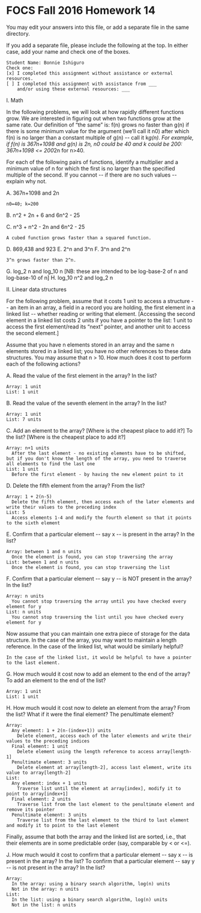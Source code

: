 # FOCS Fall 2016 Homework 14

You may edit your answers into this file, or add a separate file in the same directory.

If you add a separate file, please include the following at the top.
In either case, add your name and check one of the boxes.

```
Student Name: Bonnie Ishiguro
Check one:
[x] I completed this assignment without assistance or external resources.
[ ] I completed this assignment with assistance from ___
    and/or using these external resources: ___
```

I. Math

In the following problems, we will look at how rapidly different functions grow.  We are interested in figuring out when two functions grow at the same rate.  Our definition of “the same” is:  f(n) grows no faster than g(n) if there is some minimum value for the argument (we’ll call it n0) after which f(n) is no larger than a constant multiple of g(n) -- call it k*g(n).  For example, if f(n) is 367n+1098 and g(n) is 2n, n0 could be 40 and k could be 200:  367n+1098 <= 200*2n for n>40.

For each of the following pairs of functions, identify a multiplier and a minimum value of n for which the first is no larger than the specified multiple of the second.  If you cannot -- if there are no such values -- explain why not.


  A. 367n+1098 and 2n 
  ```
  n0=40; k=200
  ```
  B. n^2 + 2n + 6 and 6n^2 - 25
  
  C. n^3 + n^2 - 2n     and     6n^2 - 25
  ```
  A cubed function grows faster than a squared function.
  ```

  D. 869,438    and    923
  E. 2^n    and    3^n
  F. 3^n    and    2^n
  ```
  3^n grows faster than 2^n.
  ```
  G. log_2 n     and    log_10 n    [NB:  these are intended to be log-base-2 of n and log-base-10 of n]
  H. log_10 n^2    and     log_2 n


II. Linear data structures

For the following problem, assume that it costs 1 unit to access a structure -- an item in an array, a field in a record you are holding, the first element in a linked list -- whether reading or writing that element.  [Accessing the second element in a linked list costs 2 units if you have a pointer to the list:  1 unit to access the first element/read its “next” pointer, and another unit to access the second element.]

Assume that you have n elements stored in an array and the same n elements stored in a linked list; you have no other references to these data structures.  You may assume that n > 10.  How much does it cost to perform each of the following actions?

  A. Read the value of the first element in the array?  In the list?
  ``` 
  Array: 1 unit 
  List: 1 unit
  ```

  B. Read the value of the seventh element in the array?  In the list?

  ``` 
  Array: 1 unit 
  List: 7 units
  ```

  C. Add an element to the array?  [Where is the cheapest place to add it?]  To the list?  [Where is the cheapest place to add it?]

  ``` 
  Array: n+1 units
    After the last element - no existing elements have to be shifted, but if you don't know the length of the array, you need to traverse all elements to find the last one
  List: 1 unit
    Before the first element - by having the new element point to it
  ```

  D. Delete the fifth element from the array?  From the list?
  ``` 
  Array: 1 + 2(n-5)
    Delete the fifth element, then access each of the later elements and write their values to the preceding index
  List: 5
    Access elements 1-4 and modify the fourth element so that it points to the sixth element
  ```

  E. Confirm that a particular element -- say x -- is present in the array?  In the list?

  ``` 
  Array: between 1 and n units 
    Once the element is found, you can stop traversing the array
  List: between 1 and n units
    Once the element is found, you can stop traversing the list
  ```

  F. Confirm that a particular element -- say y -- is NOT present in the array?  In the list?
  ``` 
  Array: n units
    You cannot stop traversing the array until you have checked every element for y
  List: n units
    You cannot stop traversing the list until you have checked every element for y
  ```

Now assume that you can maintain one extra piece of storage for the data structure.  In the case of the array, you may want to maintain a length reference.
In the case of the linked list, what would be similarly helpful?
 ``` 
In the case of the linked list, it would be helpful to have a pointer to the last element.
```

G. How much would it cost now to add an element to the end of the array?  To add an element to the end of the list?
``` 
Array: 1 unit 
List: 1 unit
```

H. How much would it cost now to delete an element from the array?  From the list?  What if it were the final element?  The penultimate element?
``` 
Array: 
  Any element: 1 + 2(n-(index+1)) units
    Delete element, access each of the later elements and write their values to the preceding indices
  Final element: 1 unit
    Delete element using the length reference to access array[length-1]
  Penultimate element: 3 units
    Delete element at array[length-2], access last element, write its value to array[length-2]
List: 
  Any element: index + 1 units
    Traverse list until the element at array[index], modify it to point to array[index+1]
  Final element: 2 units
    Traverse list from the last element to the penultimate element and remove its pointer
  Penultimate element: 3 units
    Traverse list from the last element to the third to last element and modify it to point to the last element
```

Finally, assume that both the array and the linked list are sorted, i.e., that their elements are in some predictable order (say, comparable by < or <=).

J. How much would it cost to confirm that a particular element -- say x -- is present in the array?  In the list?  To confirm that a particular element -- say y -- is not present in the array?  In the list?
``` 
Array:
  In the array: using a binary search algorithm, log(n) units
  Not in the array: n units
List: 
  In the list: using a binary search algorithm, log(n) units
  Not in the list: n units
```